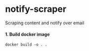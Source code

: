# notify-scraper
Scraping content and notify over email


#### 1. Build docker image
```shell
docker build -o . .
```